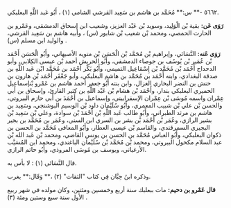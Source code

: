 ٥٦٦٢ -** س:** مُحَمَّد بن هاشم بن سَعِيد القرشي الشامي (١) ، أَبُو عَبد اللَّهِ البعلبكي.

**رَوَى عَن:** بقية بْن الْوَلِيد، وسويد بْن عَبْد العزيز، وشعيب ابن إسحاق الدمشقي، وعَمْرو بن الحارث الحمصي، ومحمد بْن شعيب بْن شابور (س) ، وأبيه هاشم بن سَعِيد القرشي، والوليد ابن مسلم (س) .

**رَوَى عَنه:** النَّسَائي، وإبراهيم بْن مُحَمَّد بْن الْحَسَن بْن متويه الأصبهاني، وأَبُو الْحَسَن أَحْمَد بْن عُمَير بْن يُوسُف بن جوصاء الدمشقي، وأَبُو الحريش أحمد بْن عيسى الكِلابي، وأبو الدحداح أَحْمَد بْن مُحَمَّد بْن إِسْمَاعِيل التميمي، وأَبُو بَكْر أَحْمَد بن مُحَمَّد ابْن عَبد اللَّهِ بن صدقة البغدادي، وابنه أَحْمَد بن مُحَمَّد بن هاشم البعلبكي، وأبو جَعْفَر أَحْمَد بْن هارون بن حنش بن النضر البخاري الغزال، وابن بنته أَبُو جعفر أحمد هاشم بن عَمْرو بْنإسماعيل الحميري البعلبكي بندار، وأَحْمَد بْن هشام بْن عَبْد اللَّهِ بن كثير القارئ، وإسحاق بن أَبي عِمْران واسمه مُوسَى بْن عِمْران الإسفراييني، وإسماعيل بن أَحْمَدَ بن أَبي حازم البيروتي، والحسن بْن علي بْن شبيب المعمري، وأَبُو سُلَيْمان داود بْن الوسيم البوشنجي، وسَعِيد بن هاشم بن مرثد الطبراني، وأَبُو طالب عَبد اللَّهِ بْن أَحْمَدَ بْن سوادة، وعلي بْن سَعِيد بْن بشير الرازي، وعُمَر بْن أَحْمَد بْن بشر بن السري ابن السني، وعُمَر بن مُحَمَّد بن بجير البجيري السمرقندي، والقاسم بْن عيسى العطار، وأَبُو المعافى مُحَمَّد بن الحسن بن ذكوان البعلبكي، وأَبُو العباس مُحَمَّد بن الحسن بن يونس القاضي، ومحمد بْن عَبد الله بْن عبد السلام مكحول البيروتي، ومحمد بْن مُحَمَّد بْن سُلَيْمان الباغندي، ومحمد ابن المُسَيَّب الأرغياني، ويوسف بن مُوسَى المروذي، وأَبُو حاتم الرازي.

قال النَّسَائي (١) : لا بأس به.

وذكره ابنُ حِبَّان فِي كتاب "الثقات" (٢) ،** وَقَال:** يغرب.

**قال عَمْرو بن دحيم:** مات ببعلبك سنة أربع وخمسين ومئتين، وكان مولده في شهر ربيع الأول سنة سبع وستين ومئة (٣) .